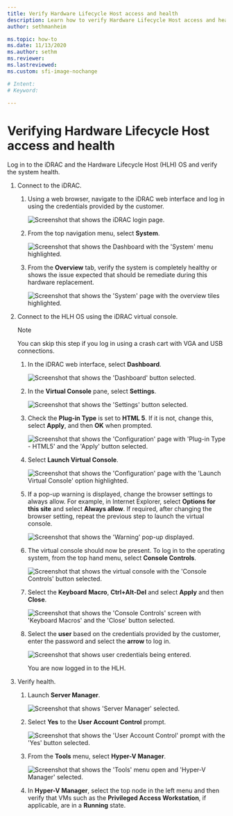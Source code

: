 ```yaml
---
title: Verify Hardware Lifecycle Host access and health
description: Learn how to verify Hardware Lifecycle Host access and health
author: sethmanheim

ms.topic: how-to
ms.date: 11/13/2020
ms.author: sethm
ms.reviewer: 
ms.lastreviewed: 
ms.custom: sfi-image-nochange

# Intent: 
# Keyword: 

---
```


# Verifying Hardware Lifecycle Host access and health

Log in to the iDRAC and the Hardware Lifecycle Host (HLH) OS and
verify the system health.

1.  Connect to the iDRAC.

    1.  Using a web browser, navigate to the iDRAC web interface and log in using the credentials provided by the customer.

        ![Screenshot that shows the iDRAC login page.](media/image-3.png) 
    
    1.  From the top navigation menu, select **System**.

        ![Screenshot that shows the Dashboard with the 'System' menu highlighted.](media/image-4.png)
        
    1.  From the **Overview** tab, verify the system is
        completely healthy or shows the issue expected that should be
        remediate during this hardware replacement.
    
        ![Screenshot that shows the 'System' page with the overview tiles highlighted.](media/image-5.png)
    
2.  Connect to the HLH OS using the iDRAC virtual console.

    > [!NOTE]
    > You can skip this step if you log in using a crash cart with
    VGA and USB connections.
    
    1.  In the iDRAC web interface, select
        **Dashboard**.

        ![Screenshot that shows the 'Dashboard' button selected.](media/image-6.png)
    
    1.  In the **Virtual Console** pane, select **Settings**.
    
        ![Screenshot that shows the 'Settings' button selected.](media/image-7.png)
        
    1.  Check the **Plug-in Type** is set to **HTML 5**. If it is not,
        change this, select **Apply**, and then **OK** when prompted.
    
        ![Screenshot that shows the 'Configuration' page with 'Plug-in Type - HTML5' and the 'Apply' button selected.](media/image-8.png)
        
    1.  Select **Launch Virtual Console**.

        ![Screenshot that shows the 'Configuration' page with the 'Launch Virtual Console' option highlighted.](media/image-9.png)
    
    1.  If a pop-up warning is displayed, change the browser settings to
        always allow. For example, in Internet Explorer, select **Options for
        this site** and select **Always allow**. If required, after changing
        the browser setting, repeat the previous step to launch the virtual
        console.
    
        ![Screenshot that shows the 'Warning' pop-up displayed.](media/image-10.png)
        
    1.  The virtual console should now be present. To log in to the
        operating system, from the top hand menu, select **Console
        Controls**.
    
        ![Screenshot that shows the virtual console with the 'Console Controls' button selected.](media/image-11.png)
        
    1.  Select the **Keyboard Macro**, **Ctrl+Alt-Del** and select **Apply**
        and then **Close**.
    
        ![Screenshot that shows the 'Console Controls' screen with 'Keyboard Macros' and the 'Close' button selected.](media/image-12.png)
        
    1.  Select the **user** based on the credentials provided by the
        customer, enter the password and select the **arrow** to log in.
    
        ![Screenshot that shows user credentials being entered.](media/image-13.png)
        
        You are now logged in to the HLH.
        
3.  Verify health.

    1.  Launch **Server Manager**.

        ![Screenshot that shows 'Server Manager' selected.](media/image-14.png)
        
    1.  Select **Yes** to the **User Account Control** prompt.
    
        ![Screenshot that shows the 'User Account Control' prompt with the 'Yes' button selected.](media/image-15.png)
        
    1.  From the **Tools** menu, select **Hyper-V Manager**.
    
        ![Screenshot that shows the 'Tools' menu open and 'Hyper-V Manager' selected.](media/image-16.png)
        
    1.  In **Hyper-V Manager**, select the top node in the left menu and then
        verify that VMs such as the **Privileged Access Workstation**, if
        applicable, are in a **Running** state.